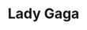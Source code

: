 ---
layout: post
category: concert
title: Lady Gaga
artists: 
- Lady Gaga
place: 
- Stade De France
country: France
city: Saint-Denis
---